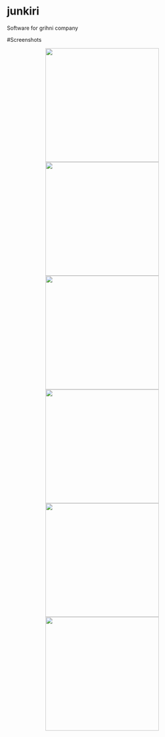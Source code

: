 # junkiri

Software for grihni company


#Screenshots
<div align="center">
    <img src="/screenshots/1.jpg" width="300px"> 
    <img src="/screenshots/2.jpg" width="300px"> 
    <img src="/screenshots/3.jpg" width="300px"> 
    <img src="/screenshots/4.jpg" width="300px"> 
    <img src="/screenshots/5.jpg" width="300px"> 
    <img src="/screenshots/6.jpg" width="300px"> 
</div>

